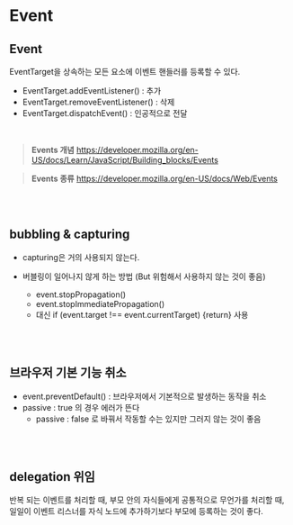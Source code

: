 # Event

## Event
EventTarget을 상속하는 모든 요소에 이벤트 핸들러를 등록할 수 있다.

* EventTarget.addEventListener() : 추가
* EventTarget.removeEventListener() : 삭제
* EventTarget.dispatchEvent() : 인공적으로 전달

<br>

>**Events 개념**
https://developer.mozilla.org/en-US/docs/Learn/JavaScript/Building_blocks/Events

>**Events 종류**
https://developer.mozilla.org/en-US/docs/Web/Events

<br><br>

## bubbling & capturing

* capturing은 거의 사용되지 않는다.

* 버블링이 일어나지 않게 하는 방법 (But 위험해서 사용하지 않는 것이 좋음)
  * event.stopPropagation()
  * event.stopImmediatePropagation()
  * 대신 if (event.target !== event.currentTarget) {return} 사용
  
<br><br>

## 브라우저 기본 기능 취소
* event.preventDefault() : 브라우저에서 기본적으로 발생하는 동작을 취소
* passive : true 의 경우 에러가 뜬다
  * passive : false 로 바꿔서 작동할 수는 있지만 그러지 않는 것이 좋음

<br><br>

## delegation 위임

반복 되는 이벤트를 처리할 때, 부모 안의 자식들에게 공통적으로 무언가를 처리할 때,
일일이 이벤트 리스너를 자식 노드에 추가하기보다 부모에 등록하는 것이 좋다.
